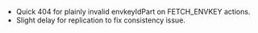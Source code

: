 - Quick 404 for plainly invalid envkeyIdPart on FETCH_ENVKEY actions.
- Slight delay for replication to fix consistency issue.
